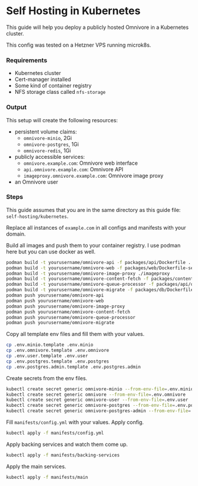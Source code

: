 # Self Hosting in Kubernetes

This guide will help you deploy a publicly hosted Omnivore in a Kubernetes cluster.

This config was tested on a Hetzner VPS running microk8s.

### Requirements
- Kubernetes cluster
- Cert-manager installed
- Some kind of container registry
- NFS storage class called `nfs-storage`

### Output

This setup will create the following resources:

- persistent volume claims:
    - `omnivore-minio`, 2Gi
    - `omnivore-postgres`, 1Gi
    - `omnivore-redis`, 1Gi
- publicly accessible services:
    - `omnivore.example.com`: Omnivore web interface
    - `api.omnivore.example.com`: Omnivore API
    - `imageproxy.omnivore.example.com`: Omnivore image proxy
- an Omnivore user

### Steps
    
This guide assumes that you are in the same directory as this guide file: `self-hosting/kubernetes`.

Replace all instances of `example.com` in all configs and manifests with your domain.

Build all images and push them to your container registry. I use podman here but you can use docker as well.

```bash
podman build -t yourusername/omnivore-api -f packages/api/Dockerfile .
podman build -t yourusername/omnivore-web -f packages/web/Dockerfile-self --build-arg-file argfile.conf .
podman build -t yourusername/omnivore-image-proxy ./imageproxy
podman build -t yourusername/omnivore-content-fetch -f packages/content-fetch/Dockerfile .
podman build -t yourusername/omnivore-queue-processor -f packages/api/queue-processor/Dockerfile .
podman build -t yourusername/omnivore-migrate -f packages/db/Dockerfile .
podman push yourusername/omnivore-api
podman push yourusername/omnivore-web
podman push yourusername/omnivore-image-proxy
podman push yourusername/omnivore-content-fetch
podman push yourusername/omnivore-queue-processor
podman push yourusername/omnivore-migrate
```

Copy all template env files and fill them with your values.

```bash
cp .env.minio.template .env.minio
cp .env.omnivore.template .env.omnivore
cp .env.user.template .env.user
cp .env.postgres.template .env.postgres
cp .env.postgres.admin.template .env.postgres.admin
```

Create secrets from the env files.

```bash
kubectl create secret generic omnivore-minio --from-env-file=.env.minio
kubectl create secret generic omnivore --from-env-file=.env.omnivore
kubectl create secret generic omnivore-user --from-env-file=.env.user
kubectl create secret generic omnivore-postgres --from-env-file=.env.postgres
kubectl create secret generic omnivore-postgres-admin --from-env-file=.env.postgres.admin
```

Fill `manifests/config.yml` with your values. Apply config.

```bash
kubectl apply -f manifests/config.yml
```

Apply backing services and watch them come up.

```bash
kubectl apply -f manifests/backing-services
```

Apply the main services.

```bash
kubectl apply -f manifests/main
```
